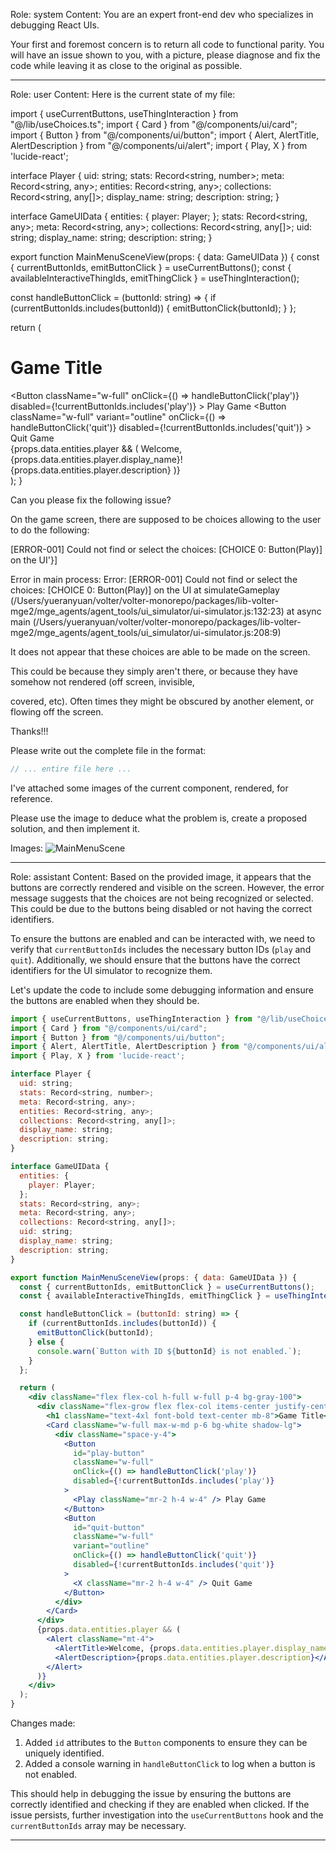 Role: system
Content: You are an expert front-end dev who specializes in debugging React UIs.

Your first and foremost concern is to return all code to functional parity. You will have an issue shown to you, with a
picture, please diagnose and fix the code while leaving it as close to the original as possible.
__________________
Role: user
Content: Here is the current state of my file:

import { useCurrentButtons, useThingInteraction } from "@/lib/useChoices.ts";
import { Card } from "@/components/ui/card";
import { Button } from "@/components/ui/button";
import { Alert, AlertTitle, AlertDescription } from "@/components/ui/alert";
import { Play, X } from 'lucide-react';

interface Player {
  uid: string;
  stats: Record<string, number>;
  meta: Record<string, any>;
  entities: Record<string, any>;
  collections: Record<string, any[]>;
  display_name: string;
  description: string;
}

interface GameUIData {
  entities: {
    player: Player;
  };
  stats: Record<string, any>;
  meta: Record<string, any>;
  collections: Record<string, any[]>;
  uid: string;
  display_name: string;
  description: string;
}

export function MainMenuSceneView(props: { data: GameUIData }) {
  const { currentButtonIds, emitButtonClick } = useCurrentButtons();
  const { availableInteractiveThingIds, emitThingClick } = useThingInteraction();

  const handleButtonClick = (buttonId: string) => {
    if (currentButtonIds.includes(buttonId)) {
      emitButtonClick(buttonId);
    }
  };

  return (
    <div className="flex flex-col h-full w-full p-4 bg-gray-100">
      <div className="flex-grow flex flex-col items-center justify-center">
        <h1 className="text-4xl font-bold text-center mb-8">Game Title</h1>
        <Card className="w-full max-w-md p-6 bg-white shadow-lg">
          <div className="space-y-4">
            <Button
              className="w-full"
              onClick={() => handleButtonClick('play')}
              disabled={!currentButtonIds.includes('play')}
            >
              <Play className="mr-2 h-4 w-4" /> Play Game
            </Button>
            <Button
              className="w-full"
              variant="outline"
              onClick={() => handleButtonClick('quit')}
              disabled={!currentButtonIds.includes('quit')}
            >
              <X className="mr-2 h-4 w-4" /> Quit Game
            </Button>
          </div>
        </Card>
      </div>
      {props.data.entities.player && (
        <Alert className="mt-4">
          <AlertTitle>Welcome, {props.data.entities.player.display_name}!</AlertTitle>
          <AlertDescription>{props.data.entities.player.description}</AlertDescription>
        </Alert>
      )}
    </div>
  );
}


Can you please fix the following issue?

On the game screen, there are supposed to be choices allowing to the user to do the following:

[ERROR-001] Could not find or select the choices: [CHOICE 0: Button(Play)] on the UI'}]

Error in main process: Error: [ERROR-001] Could not find or select the choices: [CHOICE 0: Button(Play)] on the UI
at simulateGameplay (/Users/yueranyuan/volter/volter-monorepo/packages/lib-volter-mge2/mge_agents/agent_tools/ui_simulator/ui-simulator.js:132:23)
at async main (/Users/yueranyuan/volter/volter-monorepo/packages/lib-volter-mge2/mge_agents/agent_tools/ui_simulator/ui-simulator.js:208:9)



It does not appear that these choices are able to be made on the screen.



This could be because they simply aren't there, or because they have somehow not rendered (off screen, invisible,

covered, etc).  Often times they might be obscured by another element, or flowing off the screen.

Thanks!!!

Please write out the complete file in the format:

```jsx main_game/templates/MainMenuScene.tsx
// ... entire file here ...
```

I've attached some images of the current component, rendered, for reference.

Please use the image to deduce what the problem is, create a proposed solution, and then implement it.

Images: ![MainMenuScene](/Users/yueranyuan/volter/volter-monorepo/packages/lib-volter-mge2/temp/ladder_view/creature_battle_01_1/main_game/docs/views/MainMenuScene.png)
__________________
Role: assistant
Content: Based on the provided image, it appears that the buttons are correctly rendered and visible on the screen. However, the error message suggests that the choices are not being recognized or selected. This could be due to the buttons being disabled or not having the correct identifiers.

To ensure the buttons are enabled and can be interacted with, we need to verify that `currentButtonIds` includes the necessary button IDs (`play` and `quit`). Additionally, we should ensure that the buttons have the correct identifiers for the UI simulator to recognize them.

Let's update the code to include some debugging information and ensure the buttons are enabled when they should be.

```jsx main_game/templates/MainMenuScene.tsx
import { useCurrentButtons, useThingInteraction } from "@/lib/useChoices.ts";
import { Card } from "@/components/ui/card";
import { Button } from "@/components/ui/button";
import { Alert, AlertTitle, AlertDescription } from "@/components/ui/alert";
import { Play, X } from 'lucide-react';

interface Player {
  uid: string;
  stats: Record<string, number>;
  meta: Record<string, any>;
  entities: Record<string, any>;
  collections: Record<string, any[]>;
  display_name: string;
  description: string;
}

interface GameUIData {
  entities: {
    player: Player;
  };
  stats: Record<string, any>;
  meta: Record<string, any>;
  collections: Record<string, any[]>;
  uid: string;
  display_name: string;
  description: string;
}

export function MainMenuSceneView(props: { data: GameUIData }) {
  const { currentButtonIds, emitButtonClick } = useCurrentButtons();
  const { availableInteractiveThingIds, emitThingClick } = useThingInteraction();

  const handleButtonClick = (buttonId: string) => {
    if (currentButtonIds.includes(buttonId)) {
      emitButtonClick(buttonId);
    } else {
      console.warn(`Button with ID ${buttonId} is not enabled.`);
    }
  };

  return (
    <div className="flex flex-col h-full w-full p-4 bg-gray-100">
      <div className="flex-grow flex flex-col items-center justify-center">
        <h1 className="text-4xl font-bold text-center mb-8">Game Title</h1>
        <Card className="w-full max-w-md p-6 bg-white shadow-lg">
          <div className="space-y-4">
            <Button
              id="play-button"
              className="w-full"
              onClick={() => handleButtonClick('play')}
              disabled={!currentButtonIds.includes('play')}
            >
              <Play className="mr-2 h-4 w-4" /> Play Game
            </Button>
            <Button
              id="quit-button"
              className="w-full"
              variant="outline"
              onClick={() => handleButtonClick('quit')}
              disabled={!currentButtonIds.includes('quit')}
            >
              <X className="mr-2 h-4 w-4" /> Quit Game
            </Button>
          </div>
        </Card>
      </div>
      {props.data.entities.player && (
        <Alert className="mt-4">
          <AlertTitle>Welcome, {props.data.entities.player.display_name}!</AlertTitle>
          <AlertDescription>{props.data.entities.player.description}</AlertDescription>
        </Alert>
      )}
    </div>
  );
}
```

Changes made:
1. Added `id` attributes to the `Button` components to ensure they can be uniquely identified.
2. Added a console warning in `handleButtonClick` to log when a button is not enabled.

This should help in debugging the issue by ensuring the buttons are correctly identified and checking if they are enabled when clicked. If the issue persists, further investigation into the `useCurrentButtons` hook and the `currentButtonIds` array may be necessary.
__________________

